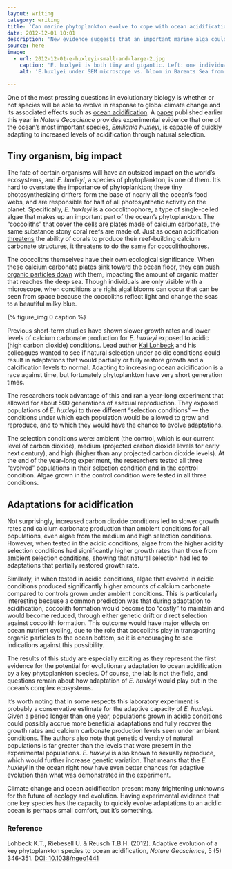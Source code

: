 ```yaml
---
layout: writing
category: writing
title: 'Can marine phytoplankton evolve to cope with ocean acidification?'
date: 2012-12-01 10:01
description: 'New evidence suggests that an important marine alga could quickly evolve adaptations to ocean acidification.'
source: here
image:
  - url: 2012-12-01-e-huxleyi-small-and-large-2.jpg
    caption: 'E. huxlyei is both tiny and gigantic. Left: one individual under an SEM microscope (photo by Alison R. Taylor). Right: a bloom in the Barents Sea from space (photo from NASA).'
    alt: 'E.huxlyei under SEM microscope vs. bloom in Barents Sea from space'

---
```


One of the most pressing questions in evolutionary biology is whether or not species will be able to evolve in response to global climate change and its associated effects such as [ocean acidification](http://www.pmel.noaa.gov/co2/story/What+is+Ocean+Acidification%3F). A [paper](http://www.nature.com/ngeo/journal/v5/n5/abs/ngeo1441.html) published earlier this year in <cite>Nature Geoscience</cite>  provides experimental evidence that one of the ocean’s most important species, <i>Emiliania huxleyi</i>, is capable of quickly adapting to increased levels of acidification through natural selection.

## Tiny organism, big impact

The fate of certain organisms will have an outsized impact on the world’s ecosystems, and <i class="taxonomy">E. huxleyi</i>, a species of phytoplankton, is one of them. It’s hard to overstate the importance of phytoplankton; these tiny photosynthesizing drifters form the base of nearly all the ocean’s food webs, and are responsible for half of all photosynthetic activity on the planet. Specifically, <i class="taxonomy">E. huxleyi</i> is a coccolithophore, a type of single-celled algae that makes up an important part of the ocean’s phytoplankton. The “coccoliths” that cover the cells are plates made of calcium carbonate, the same substance stony coral reefs are made of. Just as ocean acidification [threatens](http://www.sciencemag.org/content/318/5857/1737.short) the ability of corals to produce their reef-building calcium carbonate structures, it threatens to do the same for coccolithophores. 

The coccoliths themselves have their own ecological significance. When these calcium carbonate plates sink toward the ocean floor, they can [push organic particles down](http://www.int-res.com/abstracts/meps/v126/p247-265/) with them, impacting the amount of organic matter that reaches the deep sea. Though individuals are only visible with a microscope, when conditions are right algal blooms can occur that can be seen from space because the coccoliths reflect light and change the seas to a beautiful milky blue.

{% figure_img 0 caption %}

Previous short-term studies have shown slower growth rates and lower levels of calcium carbonate production for <i class="taxonomy">E. huxleyi</i> exposed to acidic (high carbon dioxide) conditions. Lead author [Kai Lohbeck](http://www.geomar.de/en/mitarbeiter/fb3/ev/klohbeck/) and his colleagues wanted to see if natural selection under acidic conditions could result in adaptations that would partially or fully restore growth and a calcification levels to normal.  Adapting to increasing ocean acidification is a race against time, but fortunately phytoplankton have very short generation times.

The researchers took advantage of this and ran a year-long experiment that allowed for about 500 generations of asexual reproduction. They exposed populations of <i class="taxonomy">E. huxleyi</i> to three different “selection conditions” — the conditions under which each population would be allowed to grow and reproduce, and to which they would have the chance to evolve adaptations.

The selection conditions were: ambient (the control, which is our current level of carbon dioxide), medium (projected carbon dioxide levels for early next century), and high (higher than any projected carbon dioxide levels). At the end of the year-long experiment, the researchers tested all three “evolved” populations in their selection condition and in the control condition. Algae grown in the control condition were tested in all three conditions.

## Adaptations for acidification

Not surprisingly, increased carbon dioxide conditions led to slower growth rates and calcium carbonate production than ambient conditions for all populations, even algae from the medium and high selection conditions. However, when tested in the acidic conditions, algae from the higher acidity selection conditions had significantly higher growth rates than those from ambient selection conditions, showing that natural selection had led to adaptations that partially restored growth rate.

Similarly, in when tested in acidic conditions, algae that evolved in acidic conditions produced significantly higher amounts of calcium carbonate compared to controls grown under ambient conditions. This is particularly interesting because a common prediction was that during adaptation to acidification, coccolith formation would become too “costly” to maintain and would become reduced, through either genetic drift or direct selection against coccolith formation. This outcome would have major effects on ocean nutrient cycling, due to the role that coccoliths play in transporting organic particles to the ocean bottom, so it is encouraging to see indications against this possibility.

The results of this study are especially exciting as they represent the first evidence for the potential for evolutionary adaptation to ocean acidification by a key phytoplankton species. Of course, the lab is not the field, and questions remain about how adaptation of <i class="taxonomy">E. huxleyi</i> would play out in the ocean’s complex ecosystems.

It’s worth noting that in some respects this laboratory experiment is probably a conservative estimate for the adaptive capacity of <i class="taxonomy">E. huxleyi</i>. Given a period longer than one year, populations grown in acidic conditions could possibly accrue more beneficial adaptations and fully recover the growth rates and calcium carbonate production levels seen under ambient conditions. The authors also note that genetic diversity of natural populations is far greater than the levels that were present in the experimental populations. <i class="taxonomy">E. huxleyi</i> is also known to sexually reproduce, which would further increase genetic variation. That means that the <i class="taxonomy">E. huxleyi</i> in the ocean right now have even better chances for adaptive evolution than what was demonstrated in the experiment.

Climate change and ocean acidification present many frightening unknowns for the future of ecology and evolution. Having experimental evidence that one key species has the capacity to quickly evolve adaptations to an acidic ocean is perhaps small comfort, but it’s something.

### Reference

Lohbeck K.T., Riebesell U. & Reusch T.B.H. (2012). Adaptive evolution of a key phytoplankton species to ocean acidification, *Nature Geoscience*, 5 (5) 346-351. [DOI: 10.1038/ngeo1441](http://www.nature.com/ngeo/journal/v5/n5/full/ngeo1441.html)
